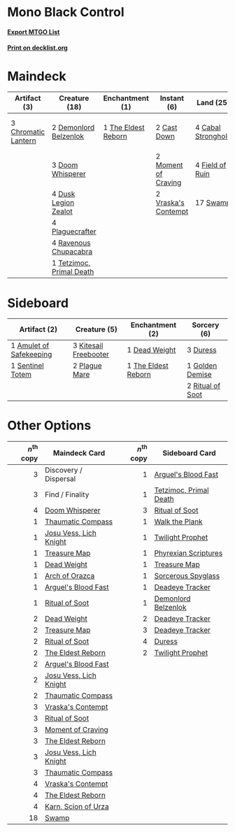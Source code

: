 # Mono Black Control

#### [Export MTGO List](../collection/Mono%20Black%20Control/Mono%20Black%20Control.txt)
#### [Print on decklist.org](http://decklist.org/?deckmain=4%09Cabal%20Stronghold%0A2%09Cast%20Down%0A3%09Chromatic%20Lantern%0A2%09Demonlord%20Belzenlok%0A2%09Discovery%20/%20Dispersal%0A3%09Doom%20Whisperer%0A4%09Dusk%20Legion%20Zealot%0A4%09Field%20of%20Ruin%0A2%09Find%20/%20Finality%0A3%09Karn,%20Scion%20of%20Urza%0A2%09Moment%20of%20Craving%0A4%09Plaguecrafter%0A4%09Ravenous%20Chupacabra%0A17%09Swamp%0A1%09Tetzimoc,%20Primal%20Death%0A1%09The%20Eldest%20Reborn%0A2%09Vraska's%20Contempt&deckside=1%09Amulet%20of%20Safekeeping%0A1%09Dead%20Weight%0A3%09Duress%0A1%09Golden%20Demise%0A3%09Kitesail%20Freebooter%0A2%09Plague%20Mare%0A2%09Ritual%20of%20Soot%0A1%09Sentinel%20Totem%0A1%09The%20Eldest%20Reborn)
# Maindeck

|                                         Artifact (3)                                         |                                           Creature (18)                                           |                                       Enchantment (1)                                        |                                         Instant (6)                                          |                                          Land (25)                                          |                                        Planeswalker (3)                                        |      Unknown (4)      |
|----------------------------------------------------------------------------------------------|---------------------------------------------------------------------------------------------------|----------------------------------------------------------------------------------------------|----------------------------------------------------------------------------------------------|---------------------------------------------------------------------------------------------|------------------------------------------------------------------------------------------------|-----------------------|
|3 [Chromatic Lantern](http://gatherer.wizards.com/Pages/Card/Details.aspx?multiverseid=420595)|2 [Demonlord Belzenlok](http://gatherer.wizards.com/Pages/Card/Details.aspx?multiverseid=442974)   |1 [The Eldest Reborn](http://gatherer.wizards.com/Pages/Card/Details.aspx?multiverseid=442978)|2 [Cast Down](http://gatherer.wizards.com/Pages/Card/Details.aspx?multiverseid=442969)        |4 [Cabal Stronghold](http://gatherer.wizards.com/Pages/Card/Details.aspx?multiverseid=443126)|3 [Karn, Scion of Urza](http://gatherer.wizards.com/Pages/Card/Details.aspx?multiverseid=442889)|2 Discovery / Dispersal|
|                                                                                              |3 [Doom Whisperer](http://gatherer.wizards.com/Pages/Card/Details.aspx?multiverseid=452819)        |                                                                                              |2 [Moment of Craving](http://gatherer.wizards.com/Pages/Card/Details.aspx?multiverseid=439736)|4 [Field of Ruin](http://gatherer.wizards.com/Pages/Card/Details.aspx?multiverseid=435415)   |                                                                                                |2 Find / Finality      |
|                                                                                              |4 [Dusk Legion Zealot](http://gatherer.wizards.com/Pages/Card/Details.aspx?multiverseid=442078)    |                                                                                              |2 [Vraska's Contempt](http://gatherer.wizards.com/Pages/Card/Details.aspx?multiverseid=435283)|17 [Swamp](http://gatherer.wizards.com/Pages/Card/Details.aspx?multiverseid=439603)          |                                                                                                |                       |
|                                                                                              |4 [Plaguecrafter](http://gatherer.wizards.com/Pages/Card/Details.aspx?multiverseid=452832)         |                                                                                              |                                                                                              |                                                                                             |                                                                                                |                       |
|                                                                                              |4 [Ravenous Chupacabra](http://gatherer.wizards.com/Pages/Card/Details.aspx?multiverseid=442093)   |                                                                                              |                                                                                              |                                                                                             |                                                                                                |                       |
|                                                                                              |1 [Tetzimoc, Primal Death](http://gatherer.wizards.com/Pages/Card/Details.aspx?multiverseid=439743)|                                                                                              |                                                                                              |                                                                                             |                                                                                                |                       |


# Sideboard

|                                           Artifact (2)                                           |                                          Creature (5)                                          |                                       Enchantment (2)                                        |                                        Sorcery (6)                                        |
|--------------------------------------------------------------------------------------------------|------------------------------------------------------------------------------------------------|----------------------------------------------------------------------------------------------|-------------------------------------------------------------------------------------------|
|1 [Amulet of Safekeeping](http://gatherer.wizards.com/Pages/Card/Details.aspx?multiverseid=447363)|3 [Kitesail Freebooter](http://gatherer.wizards.com/Pages/Card/Details.aspx?multiverseid=435264)|1 [Dead Weight](http://gatherer.wizards.com/Pages/Card/Details.aspx?multiverseid=409853)      |3 [Duress](http://gatherer.wizards.com/Pages/Card/Details.aspx?multiverseid=270465)        |
|1 [Sentinel Totem](http://gatherer.wizards.com/Pages/Card/Details.aspx?multiverseid=435404)       |2 [Plague Mare](http://gatherer.wizards.com/Pages/Card/Details.aspx?multiverseid=447250)        |1 [The Eldest Reborn](http://gatherer.wizards.com/Pages/Card/Details.aspx?multiverseid=442978)|1 [Golden Demise](http://gatherer.wizards.com/Pages/Card/Details.aspx?multiverseid=439730) |
|                                                                                                  |                                                                                                |                                                                                              |2 [Ritual of Soot](http://gatherer.wizards.com/Pages/Card/Details.aspx?multiverseid=452834)|


# Other Options

|*n*<sup>th</sup> copy|                                          Maindeck Card                                          |*n*<sup>th</sup> copy|                                         Sideboard Card                                          |
|--------------------:|-------------------------------------------------------------------------------------------------|--------------------:|-------------------------------------------------------------------------------------------------|
|                    3|Discovery / Dispersal                                                                            |                    1|[Arguel's Blood Fast](http://gatherer.wizards.com/Pages/Card/Details.aspx?multiverseid=439316)   |
|                    3|Find / Finality                                                                                  |                    1|[Tetzimoc, Primal Death](http://gatherer.wizards.com/Pages/Card/Details.aspx?multiverseid=439743)|
|                    4|[Doom Whisperer](http://gatherer.wizards.com/Pages/Card/Details.aspx?multiverseid=452819)        |                    3|[Ritual of Soot](http://gatherer.wizards.com/Pages/Card/Details.aspx?multiverseid=452834)        |
|                    1|[Thaumatic Compass](http://gatherer.wizards.com/Pages/Card/Details.aspx?multiverseid=435408)     |                    1|[Walk the Plank](http://gatherer.wizards.com/Pages/Card/Details.aspx?multiverseid=435284)        |
|                    1|[Josu Vess, Lich Knight](http://gatherer.wizards.com/Pages/Card/Details.aspx?multiverseid=442983)|                    1|[Twilight Prophet](http://gatherer.wizards.com/Pages/Card/Details.aspx?multiverseid=439745)      |
|                    1|[Treasure Map](http://gatherer.wizards.com/Pages/Card/Details.aspx?multiverseid=435410)          |                    1|[Phyrexian Scriptures](http://gatherer.wizards.com/Pages/Card/Details.aspx?multiverseid=442988)  |
|                    1|[Dead Weight](http://gatherer.wizards.com/Pages/Card/Details.aspx?multiverseid=409853)           |                    1|[Treasure Map](http://gatherer.wizards.com/Pages/Card/Details.aspx?multiverseid=435410)          |
|                    1|[Arch of Orazca](http://gatherer.wizards.com/Pages/Card/Details.aspx?multiverseid=439849)        |                    1|[Sorcerous Spyglass](http://gatherer.wizards.com/Pages/Card/Details.aspx?multiverseid=435407)    |
|                    1|[Arguel's Blood Fast](http://gatherer.wizards.com/Pages/Card/Details.aspx?multiverseid=439316)   |                    1|[Deadeye Tracker](http://gatherer.wizards.com/Pages/Card/Details.aspx?multiverseid=435253)       |
|                    1|[Ritual of Soot](http://gatherer.wizards.com/Pages/Card/Details.aspx?multiverseid=452834)        |                    1|[Demonlord Belzenlok](http://gatherer.wizards.com/Pages/Card/Details.aspx?multiverseid=442974)   |
|                    2|[Dead Weight](http://gatherer.wizards.com/Pages/Card/Details.aspx?multiverseid=409853)           |                    2|[Deadeye Tracker](http://gatherer.wizards.com/Pages/Card/Details.aspx?multiverseid=435253)       |
|                    2|[Treasure Map](http://gatherer.wizards.com/Pages/Card/Details.aspx?multiverseid=435410)          |                    3|[Deadeye Tracker](http://gatherer.wizards.com/Pages/Card/Details.aspx?multiverseid=435253)       |
|                    2|[Ritual of Soot](http://gatherer.wizards.com/Pages/Card/Details.aspx?multiverseid=452834)        |                    4|[Duress](http://gatherer.wizards.com/Pages/Card/Details.aspx?multiverseid=270465)                |
|                    2|[The Eldest Reborn](http://gatherer.wizards.com/Pages/Card/Details.aspx?multiverseid=442978)     |                    2|[Twilight Prophet](http://gatherer.wizards.com/Pages/Card/Details.aspx?multiverseid=439745)      |
|                    2|[Arguel's Blood Fast](http://gatherer.wizards.com/Pages/Card/Details.aspx?multiverseid=439316)   |                     |                                                                                                 |
|                    2|[Josu Vess, Lich Knight](http://gatherer.wizards.com/Pages/Card/Details.aspx?multiverseid=442983)|                     |                                                                                                 |
|                    2|[Thaumatic Compass](http://gatherer.wizards.com/Pages/Card/Details.aspx?multiverseid=435408)     |                     |                                                                                                 |
|                    3|[Vraska's Contempt](http://gatherer.wizards.com/Pages/Card/Details.aspx?multiverseid=435283)     |                     |                                                                                                 |
|                    3|[Ritual of Soot](http://gatherer.wizards.com/Pages/Card/Details.aspx?multiverseid=452834)        |                     |                                                                                                 |
|                    3|[Moment of Craving](http://gatherer.wizards.com/Pages/Card/Details.aspx?multiverseid=439736)     |                     |                                                                                                 |
|                    3|[The Eldest Reborn](http://gatherer.wizards.com/Pages/Card/Details.aspx?multiverseid=442978)     |                     |                                                                                                 |
|                    3|[Josu Vess, Lich Knight](http://gatherer.wizards.com/Pages/Card/Details.aspx?multiverseid=442983)|                     |                                                                                                 |
|                    3|[Thaumatic Compass](http://gatherer.wizards.com/Pages/Card/Details.aspx?multiverseid=435408)     |                     |                                                                                                 |
|                    4|[Vraska's Contempt](http://gatherer.wizards.com/Pages/Card/Details.aspx?multiverseid=435283)     |                     |                                                                                                 |
|                    4|[The Eldest Reborn](http://gatherer.wizards.com/Pages/Card/Details.aspx?multiverseid=442978)     |                     |                                                                                                 |
|                    4|[Karn, Scion of Urza](http://gatherer.wizards.com/Pages/Card/Details.aspx?multiverseid=442889)   |                     |                                                                                                 |
|                   18|[Swamp](http://gatherer.wizards.com/Pages/Card/Details.aspx?multiverseid=439603)                 |                     |                                                                                                 |

